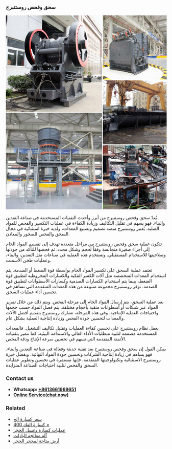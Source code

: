 <h3>سحق وفحص روستنبرج</h3><img src='1701850939.jpg' alt=''><p>يُعدّ سحق وفحص روستنبرج من أبرز وأحدث التقنيات المستخدمة في صناعة التعدين والبناء. فهو يسهم في تقليل التكاليف وزيادة الكفاءة في عمليات التكسير والفحص للمواد الصلبة. يُعتبر روستنبرج منصة تصميم وتصنيع المعدات، ولديه خبرة استثنائية في مجال السحق والفحص للصخور والمعادن.</p><p>تتكون عملية سحق وفحص روستنبرج من مراحل متعددة تهدف إلى تقسيم المواد الخام إلى أجزاء صغيرة متجانسة وفقاً لحجم وشكل محدد، ثم فحصها للتأكد من جودتها وصلاحيتها للاستخدام المستقبلي. وتستخدم هذه العملية في صناعات مثل التعدين، والبناء، وعمليات طحن الأسمنت.</p><p>تعتمد عملية السحق على تكسير المواد الخام بواسطة قوة الضغط أو الصدمة. يتم استخدام المعدات المتخصصة مثل آلات الكسر الفكية والكسارات المخروطية لتطبيق قوة الضغط، بينما يتم استخدام الكسارات الصدمية وكسارات الأسطوانات لتطبيق قوة الصدمة. توفر روستنبرج مجموعة متنوعة من هذه المعدات المتقدمة التي تساهم في تحسين أداء عمليات السحق.</p><p>بعد عملية السحق، يتم إرسال المواد الخام إلى مرحلة الفحص. ويتم ذلك من خلال تمرير المواد عبر شبكات أو أسطوانات مثقبة بأحجام مختلفة. يتم فصل المواد حسب حجمها واحتياجات العملية الإنتاجية. وفي هذه المرحلة، تشارك روستنبرج بتقديم أفضل الآلات والمعدات لتحسين جودة الفحص وزيادة إنتاجية العملية بشكل عام.</p><p>يعمل نظام روستنبرج على تحسين كفاءة العمليات وتقليل تكاليف التشغيل. فالمعدات المستخدمة مصممة لتلبية متطلبات الأداء العالي والاستدامة البيئية. كما تتميز بتقنيات الأتمتة المتقدمة التي تسهم في تحسين سرعة الإنتاج ودقة الفحص.</p><p>يمكن القول إن سحق وفحص روستنبرج يعد تقنية حديثة وفعالة في صناعة التعدين والبناء. فهو يساهم في زيادة إنتاجية الشركات وتحسين جودة المواد النهائية. وبفضل خبرة روستنبرج الاستثنائية وتكنولوجيتها المتقدمة، فإنها مستمرة في تحسين وتطوير عمليات السحق والفحص لتلبية احتياجات الصناعة المتزايدة.</p><h3>Contact us</h3><ul><li><strong>Whatsapp:&nbsp;<a href="https://wa.me/8613661969651">+8613661969651</a></strong></li><li><a href="https://swt.shibang-china.com/?git&amp;zhl&amp;سحق وفحص روستنبرج"><strong>Online Service(chat now)</strong></a></li></ul><h3>Related</h3><ul><li><a href='سعر كسارة الح.md'>سعر كسارة الح</a></li><li><a href='كسارة الفك 400 ×.md'>كسارة الفك 400 ×</a></li><li><a href='عمليات كسارة وغسل الحجر.md'>عمليات كسارة وغسل الحجر</a></li><li><a href='آلة معالجة البازلت.md'>آلة معالجة البازلت</a></li><li><a href='أرض متاحة لمحجر الحجر.md'>أرض متاحة لمحجر الحجر</a></li></ul>